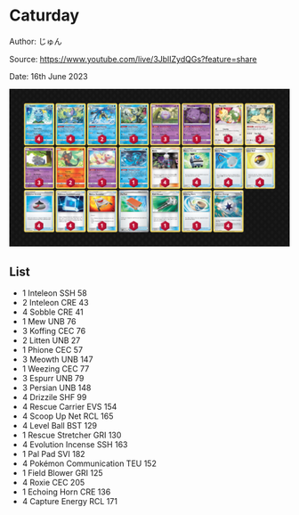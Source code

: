 # Caturday

Author: じゅん

Source: <https://www.youtube.com/live/3JblIZydQGs?feature=share>

Date: 16th June 2023

![decklist](../../images/PAL/Caturday/1-%20Caturday.png)

## List

* 1 Inteleon SSH 58
* 2 Inteleon CRE 43
* 4 Sobble CRE 41
* 1 Mew UNB 76
* 3 Koffing CEC 76
* 2 Litten UNB 27
* 1 Phione CEC 57
* 3 Meowth UNB 147
* 1 Weezing CEC 77
* 3 Espurr UNB 79
* 3 Persian UNB 148
* 4 Drizzile SHF 99
* 4 Rescue Carrier EVS 154
* 4 Scoop Up Net RCL 165
* 4 Level Ball BST 129
* 1 Rescue Stretcher GRI 130
* 4 Evolution Incense SSH 163
* 1 Pal Pad SVI 182
* 4 Pokémon Communication TEU 152
* 1 Field Blower GRI 125
* 4 Roxie CEC 205
* 1 Echoing Horn CRE 136
* 4 Capture Energy RCL 171

